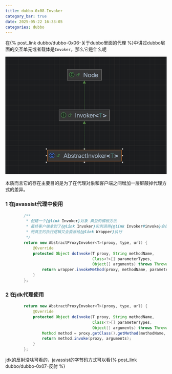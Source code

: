 ```yaml
---
title: dubbo-0x08-Invoker
category_bar: true
date: 2025-05-22 16:33:05
categories: dubbo
---
```


在{% post_link dubbo/dubbo-0x06-关于dubbo里面的代理 %}中讲过dubbo层面的交互单元或者载体是`Invoker`，那么它是什么呢

![](./dubbo-0x08-Invoker/1747903531.png)

本质而言它的存在主要目的是为了在代理对象和客户端之间增加一层屏蔽掉代理方式的差异。

### 1 在javassist代理中使用
```java
        /**
         * 创建一个{@link Invoker}对象 典型的模板方法
         * 最终客户端拿到了{@link Invoker}实例调用{@link Invoker#invoke}会执行到这个匿名类对象的{@link AbstractProxyInvoker#doInvoke}方法
         * 而真正的执行逻辑又会委派给{@link Wrapper}执行
         */
        return new AbstractProxyInvoker<T>(proxy, type, url) {
            @Override
            protected Object doInvoke(T proxy, String methodName,
                                      Class<?>[] parameterTypes,
                                      Object[] arguments) throws Throwable {
                return wrapper.invokeMethod(proxy, methodName, parameterTypes, arguments); // 通过代理对象执行目标对象的方法
            }
        };
```

### 2 在jdk代理使用
```java
        return new AbstractProxyInvoker<T>(proxy, type, url) {
            @Override
            protected Object doInvoke(T proxy, String methodName,
                                      Class<?>[] parameterTypes,
                                      Object[] arguments) throws Throwable {
                Method method = proxy.getClass().getMethod(methodName, parameterTypes); // Java反射调用目标对象的方法
                return method.invoke(proxy, arguments);
            }
        };
```

jdk的反射没啥可看的，javassist的字节码方式可以看{% post_link dubbo/dubbo-0x07-反射 %}